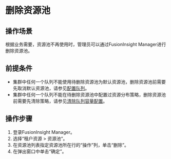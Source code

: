 # 删除资源池<a name="admin_guide_000111"></a>

## 操作场景<a name="zh-cn_topic_0193195860_sf720dfdab1a14cce83abd4231f16c811"></a>

根据业务需要，资源池不再使用时，管理员可以通过FusionInsight Manager进行删除资源池。

## 前提条件<a name="zh-cn_topic_0193195860_s98e16ec75f024192bab02e880a48d3eb"></a>

-   集群中任何一个队列不能使用待删除资源池为默认资源池，删除资源池前需要先取消默认资源池，请参见[配置队列](配置队列-14.md)。
-   集群中任何一个队列不能在待删除资源池中配置过资源分布策略，删除资源池前需要先清除策略，请参见[清除队列容量配置](清除队列容量配置.md)。

## 操作步骤<a name="zh-cn_topic_0193195860_section11228163315113"></a>

1.  登录FusionInsight Manager。
2.  选择“租户资源  \>  资源池“。
3.  在资源池列表指定资源池所在行的“操作”列，单击“删除”。
4.  在弹出窗口中单击“确定”。

